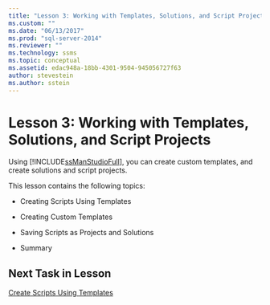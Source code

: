 ```yaml
---
title: "Lesson 3: Working with Templates, Solutions, and Script Projects | Microsoft Docs"
ms.custom: ""
ms.date: "06/13/2017"
ms.prod: "sql-server-2014"
ms.reviewer: ""
ms.technology: ssms
ms.topic: conceptual
ms.assetid: edac948a-18bb-4301-9504-945056727f63
author: stevestein
ms.author: sstein
---
```

# Lesson 3: Working with Templates, Solutions, and Script Projects
  Using [!INCLUDE[ssManStudioFull](../../includes/ssmanstudiofull-md.md)], you can create custom templates, and create solutions and script projects.  
  
 This lesson contains the following topics:  
  
-   Creating Scripts Using Templates  
  
-   Creating Custom Templates  
  
-   Saving Scripts as Projects and Solutions  
  
-   Summary  
  
## Next Task in Lesson  
 [Create Scripts Using Templates](lesson-3-1-create-scripts-using-templates.md)  
  
  
